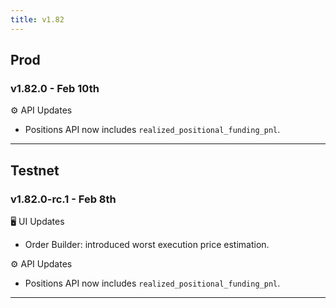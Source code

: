 ```yaml
---
title: v1.82
---
```


## Prod
### v1.82.0 - Feb 10th
  
⚙️ API Updates
* Positions API now includes `realized_positional_funding_pnl`.
---

## Testnet
### v1.82.0-rc.1 - Feb 8th
🖥️  UI Updates
* Order Builder: introduced worst execution price estimation.

  
⚙️ API Updates
* Positions API now includes `realized_positional_funding_pnl`.
---
